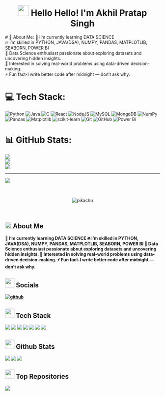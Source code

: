 <h1 align="center"><img src="https://slackmojis.com/emojis/13387-gokurun/download" width="35"> <b>Hello Hello! I'm Akhil Pratap Singh </b></h1>
# 💫 About Me:
🔭 I’m currently learning DATA SCIENCE<br>🔥 I’m skilled in PYTHON, JAVA(DSA), NUMPY, PANDAS, MATPLOTLIB, SEABORN, POWER BI<br>🚀 Data Science enthusiast passionate about exploring datasets and uncovering hidden insights.<br>🌱 Interested in solving real-world problems using data-driven decision-making.<br>⚡ Fun fact-I write better code after midnight — don’t ask why.


# 💻 Tech Stack:
![Python](https://img.shields.io/badge/python-3670A0?style=for-the-badge&logo=python&logoColor=ffdd54) ![Java](https://img.shields.io/badge/java-%23ED8B00.svg?style=for-the-badge&logo=openjdk&logoColor=white) ![C](https://img.shields.io/badge/c-%2300599C.svg?style=for-the-badge&logo=c&logoColor=white) ![React](https://img.shields.io/badge/react-%2320232a.svg?style=for-the-badge&logo=react&logoColor=%2361DAFB) ![NodeJS](https://img.shields.io/badge/node.js-6DA55F?style=for-the-badge&logo=node.js&logoColor=white) ![MySQL](https://img.shields.io/badge/mysql-4479A1.svg?style=for-the-badge&logo=mysql&logoColor=white) ![MongoDB](https://img.shields.io/badge/MongoDB-%234ea94b.svg?style=for-the-badge&logo=mongodb&logoColor=white) ![NumPy](https://img.shields.io/badge/numpy-%23013243.svg?style=for-the-badge&logo=numpy&logoColor=white) ![Pandas](https://img.shields.io/badge/pandas-%23150458.svg?style=for-the-badge&logo=pandas&logoColor=white) ![Matplotlib](https://img.shields.io/badge/Matplotlib-%23ffffff.svg?style=for-the-badge&logo=Matplotlib&logoColor=black) ![scikit-learn](https://img.shields.io/badge/scikit--learn-%23F7931E.svg?style=for-the-badge&logo=scikit-learn&logoColor=white) ![Git](https://img.shields.io/badge/git-%23F05033.svg?style=for-the-badge&logo=git&logoColor=white) ![GitHub](https://img.shields.io/badge/github-%23121011.svg?style=for-the-badge&logo=github&logoColor=white) ![Power Bi](https://img.shields.io/badge/power_bi-F2C811?style=for-the-badge&logo=powerbi&logoColor=black)
# 📊 GitHub Stats:
![](https://github-readme-stats.vercel.app/api?username=akhil-singh28&theme=aura&hide_border=false&include_all_commits=false&count_private=false)<br/>
![](https://nirzak-streak-stats.vercel.app/?user=akhil-singh28&theme=aura&hide_border=false)<br/>
![](https://github-readme-stats.vercel.app/api/top-langs/?username=akhil-singh28&theme=aura&hide_border=false&include_all_commits=false&count_private=false&layout=compact)

---
[![](https://visitcount.itsvg.in/api?id=akhil-singh28&icon=0&color=0)](https://visitcount.itsvg.in)

<!-- Proudly created with GPRM ( https://gprm.itsvg.in ) -->
<br>
<br>


<div align="center"><img alt="pikachu" src="https://media.tenor.com/rbx3ph5SLRUAAAAi/pikachu-pokemon.gif" /></div> <br/><br/> <h2><img src="https://slackmojis.com/emojis/10254-pepe_naruto/download" width="20"> <b>About Me<b/></h2>
    <p>🔭 I’m currently learning DATA SCIENCE
🔥 I’m skilled in PYTHON, JAVA(DSA), NUMPY, PANDAS, MATPLOTLIB, SEABORN, POWER BI
🚀 Data Science enthusiast passionate about exploring datasets and uncovering hidden insights.
🌱 Interested in solving real-world problems using data-driven decision-making.
⚡ Fun fact-I write better code after midnight — don’t ask why.</p>
    

<h2><img src="https://slackmojis.com/emojis/37554-charmander/download" width="30"> <b>Socials<b/></h2>

[![github](https://img.shields.io/badge/Github-181717?style=flat-square&logo=github&logoColor=white)](https://github.com/akhil-singh28)

<h2><img src="https://slackmojis.com/emojis/76421-anime_itachiakatsuki/download" width="30" /> <b>Tech Stack<b/></h2>

![](https://img.shields.io/badge/React-61DAFB?style=flat-square&logo=React&logoColor=white) ![](https://img.shields.io/badge/Javascript-F7DF1E?style=flat-square&logo=JavaScript&logoColor=white) ![](https://img.shields.io/badge/Nodejs-339933?style=flat-square&logo=Node.js&logoColor=white) ![](https://img.shields.io/badge/Python-3776AB?style=flat-square&logo=Python&logoColor=white) ![](https://img.shields.io/badge/Java-007396?style=flat-square&logo=Java&logoColor=white) ![](https://img.shields.io/badge/Mongodb-47A248?style=flat-square&logo=MongoDB&logoColor=white) ![](https://img.shields.io/badge/Mysql-4479A1?style=flat-square&logo=MySQL&logoColor=white)

    

<h2><img src="https://slackmojis.com/emojis/78855-pepe_narutoq/download" width="30" /> <b>Github Stats<b/></h2>

<img src="https://github-readme-stats.vercel.app/api?username=akhil-singh28&theme=dracula&hide_border=false&include_all_commits=true&count_private=true" align="left" /> <img src="https://github-readme-streak-stats.herokuapp.com/?user=akhil-singh28&theme=dracula&hide_border=false" align="left" />
 <img src="https://github-readme-stats.vercel.app/api/top-langs/?username=akhil-singh28&theme=dracula&hide_border=false&include_all_commits=true&count_private=true&layout=compact" />

    

<h2><img src="https://slackmojis.com/emojis/50155-vegeta-smile/download" width="30"> <b>Top Repositories<b/></h2> 

![](https://github-contributor-stats.vercel.app/api?username=akhil-singh28&limit=5&theme=dracula&combine_all_yearly_contributions=true)
    

<!-- Proudly created with Github Readme Maker ( https://github-readme-maker-pi.vercel.app/ ) -->
